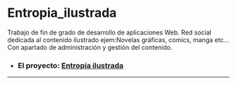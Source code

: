 # Entropia_ilustrada
Trabajo de fin de grado de desarrollo de aplicaciones Web. Red social dedicada al contenido ilustrado ejem:Novelas gráficas, comics, manga etc... Con apartado de administración y gestión del contenido.
- ### **El proyecto:** [Entropía ilustrada](https://github.com/Jaled3/Entropia_ilustrada/tree/main/Entropia_ilustrada)
---
